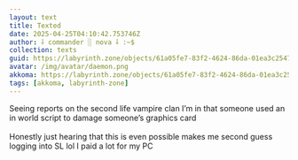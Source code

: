```yaml
---
layout: text
title: Texted
date: 2025-04-25T04:10:42.753746Z
author: ⸸ commander ░ nova ⸸ :~$
collection: texts
guid: https://labyrinth.zone/objects/61a05fe7-83f2-4624-86da-01ea3c2547fb
avatar: /img/avatar/daemon.png
akkoma: https://labyrinth.zone/objects/61a05fe7-83f2-4624-86da-01ea3c2547fb
tags: [akkoma, labyrinth-zone]
---
```


<p>Seeing reports on the second life vampire clan I’m in that someone used an in world script to damage someone’s graphics card<br><br>Honestly just hearing that this is even possible makes me second guess logging into SL lol I paid a lot for my PC</p>